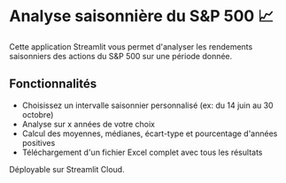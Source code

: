 # Analyse saisonnière du S&P 500 📈

Cette application Streamlit vous permet d'analyser les rendements saisonniers des actions du S&P 500 sur une période donnée.

## Fonctionnalités

- Choisissez un intervalle saisonnier personnalisé (ex: du 14 juin au 30 octobre)
- Analyse sur x années de votre choix
- Calcul des moyennes, médianes, écart-type et pourcentage d'années positives
- Téléchargement d'un fichier Excel complet avec tous les résultats

Déployable sur Streamlit Cloud.
